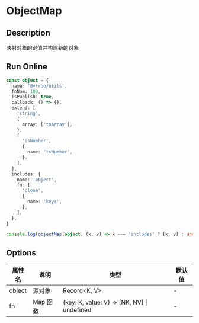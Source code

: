 # ObjectMap

## Description
映射对象的键值并构建新的对象

## Run Online

<RunCode :language="ts" :dependency="`
function notNullish<T>(value: T | null | undefined): value is NonNullable<T> {
  return value != null
}
function objectMap<K extends string, V, NK = K, NV = V>(object: Record<K, V>, fn: (key: K, value: V) => [NK, NV] | undefined): Record<K, V> {
  return Object.fromEntries(
    Object.entries(object)
      .map(([k, v]) => fn(k as K, v as V))
      .filter(notNullish),
  )
}`">

```ts
const object = {
  name: '@vtrbo/utils',
  fnNum: 100,
  isPublish: true,
  callback: () => {},
  extend: [
    'string',
    {
      array: ['toArray'],
    },
    [
      'isNumber',
      {
        name: 'toNumber',
      },
    ],
  ],
  includes: {
    name: 'object',
    fn: [
      'clone',
      {
        name: 'keys',
      },
    ],
  },
}

console.log(objectMap(object, (k, v) => k === 'includes' ? [k, v] : undefined))
```

</RunCode>

## Options

<div class="utils-table">

| 属性名 | 说明 | 类型 | 默认值 |
| --- | --- | --- | --- |
| object | 源对象 | Record<K, V> | - |
| fn | Map 函数 | (key: K, value: V) => [NK, NV] \| undefined | - |

</div>